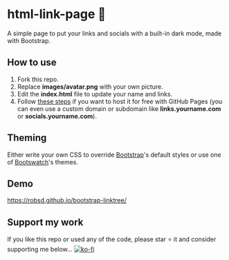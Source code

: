 # html-link-page 🔗

A simple page to put your links and socials with a built-in dark mode, made with Bootstrap.

## How to use

1. Fork this repo.
2. Replace **images/avatar.png** with your own picture.
3. Edit the **index.html** file to update your name and links.
4. Follow [these steps](https://docs.github.com/en/pages/quickstart) if you want to host it for free with GitHub Pages (you can even use a custom domain or subdomain like **links.yourname.com** or **socials.yourname.com**).

## Theming

Either write your own CSS to override [Bootstrap](https://getbootstrap.com)'s default styles or use one of [Bootswatch](https://bootswatch.com)'s themes.

## Demo

https://robsd.github.io/bootstrap-linktree/

## Support my work

If you like this repo or used any of the code, please star ⭐ it and consider supporting me below...
[![ko-fi](https://ko-fi.com/img/githubbutton_sm.svg)](https://ko-fi.com/robsd)